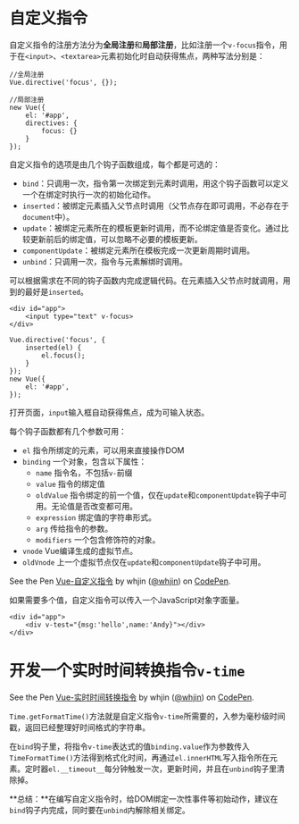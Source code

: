 ﻿# 自定义指令 #

自定义指令的注册方法分为**全局注册**和**局部注册**，比如注册一个`v-focus`指令，用于在`<input>`、`<textarea>`元素初始化时自动获得焦点，两种写法分别是：

    //全局注册
    Vue.directive('focus', {});
    
    //局部注册
    new Vue({
        el: '#app',
        directives: {
            focus: {}
        }
    });
    
自定义指令的选项是由几个钩子函数组成，每个都是可选的：

- `bind`：只调用一次，指令第一次绑定到元素时调用，用这个钩子函数可以定义一个在绑定时执行一次的初始化动作。
- `inserted`：被绑定元素插入父节点时调用（父节点存在即可调用，不必存在于`document`中）。
- `update`：被绑定元素所在的模板更新时调用，而不论绑定值是否变化。通过比较更新前后的绑定值，可以忽略不必要的模板更新。
- `componentUpdate`：被绑定元素所在模板完成一次更新周期时调用。
- `unbind`：只调用一次，指令与元素解绑时调用。

可以根据需求在不同的钩子函数内完成逻辑代码。在元素插入父节点时就调用，用到的最好是`inserted`。

    <div id="app">
        <input type="text" v-focus>
    </div>
    
    Vue.directive('focus', {
        inserted(el) {
            el.focus();
        }
    });
    new Vue({
        el: '#app',
    });

打开页面，`input`输入框自动获得焦点，成为可输入状态。

每个钩子函数都有几个参数可用：

- `el` 指令所绑定的元素，可以用来直接操作DOM
- `binding` 一个对象，包含以下属性：
    - `name` 指令名，不包括`v-`前缀
    - `value` 指令的绑定值
    - `oldValue` 指令绑定的前一个值，仅在`update`和`componentUpdate`钩子中可用。无论值是否改变都可用。
    - `expression` 绑定值的字符串形式。
    - `arg` 传给指令的参数。
    - `modifiers` 一个包含修饰符的对象。
- `vnode` Vue编译生成的虚拟节点。
- `oldVnode` 上一个虚拟节点仅在`update`和`componentUpdate`钩子中可用。

<p data-height="265" data-theme-id="0" data-slug-hash="QxKQqY" data-default-tab="html,result" data-user="whjin" data-embed-version="2" data-pen-title="Vue-自定义指令" class="codepen">See the Pen <a href="https://codepen.io/whjin/pen/QxKQqY/">Vue-自定义指令</a> by whjin (<a href="https://codepen.io/whjin">@whjin</a>) on <a href="https://codepen.io">CodePen</a>.</p>
<script async src="https://static.codepen.io/assets/embed/ei.js"></script>

如果需要多个值，自定义指令可以传入一个JavaScript对象字面量。

    <div id="app">
        <div v-test="{msg:'hello',name:'Andy}"></div>
    </div>

# 开发一个实时时间转换指令`v-time` #

<p data-height="265" data-theme-id="0" data-slug-hash="wXoMpg" data-default-tab="html,result" data-user="whjin" data-embed-version="2" data-pen-title="Vue-实时时间转换指令" class="codepen">See the Pen <a href="https://codepen.io/whjin/pen/wXoMpg/">Vue-实时时间转换指令</a> by whjin (<a href="https://codepen.io/whjin">@whjin</a>) on <a href="https://codepen.io">CodePen</a>.</p>
<script async src="https://static.codepen.io/assets/embed/ei.js"></script>

`Time.getFormatTime()`方法就是自定义指令`v-time`所需要的，入参为毫秒级时间戳，返回已经整理好时间格式的字符串。

在`bind`钩子里，将指令`v-time`表达式的值`binding.value`作为参数传入`TimeFormatTime()`方法得到格式化时间，再通过`el.innerHTML`写入指令所在元素。定时器`el.__timeout__`每分钟触发一次，更新时间，并且在`unbind`钩子里清除掉。

**总结：**在编写自定义指令时，给DOM绑定一次性事件等初始动作，建议在`bind`钩子内完成，同时要在`unbind`内解除相关绑定。





